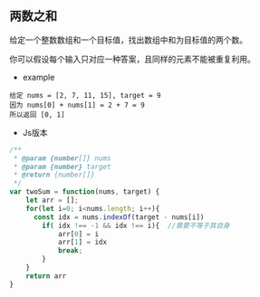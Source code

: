 ## 两数之和
给定一个整数数组和一个目标值，找出数组中和为目标值的两个数。

你可以假设每个输入只对应一种答案，且同样的元素不能被重复利用。
- example
```
给定 nums = [2, 7, 11, 15], target = 9
因为 nums[0] + nums[1] = 2 + 7 = 9
所以返回 [0, 1]
```
- Js版本
```js
/**
 * @param {number[]} nums
 * @param {number} target
 * @return {number[]}
 */
var twoSum = function(nums, target) {
    let arr = [];
    for(let i=0; i<nums.length; i++){
      const idx = nums.indexOf(target - nums[i])
        if( idx !== -1 && idx !== i){  //需要不等于其自身
            arr[0] = i
            arr[1] = idx
            break;
        }
    }
    return arr
}
```


